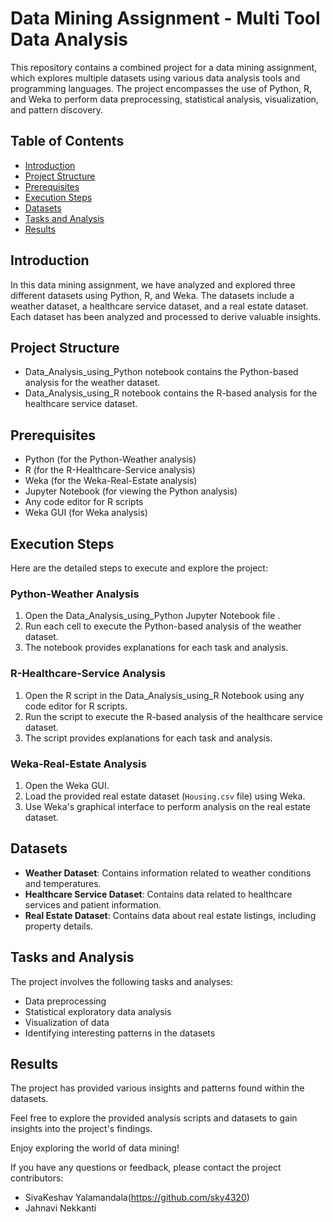 # Data Mining Assignment - Multi Tool Data Analysis 

This repository contains a combined project for a data mining assignment, which explores multiple datasets using various data analysis tools and programming languages. The project encompasses the use of Python, R, and Weka to perform data preprocessing, statistical analysis, visualization, and pattern discovery. 

## Table of Contents
- [Introduction](#introduction)
- [Project Structure](#project-structure)
- [Prerequisites](#prerequisites)
- [Execution Steps](#execution-steps)
- [Datasets](#datasets)
- [Tasks and Analysis](#tasks-and-analysis)
- [Results](#results)

## Introduction

In this data mining assignment, we have analyzed and explored three different datasets using Python, R, and Weka. The datasets include a weather dataset, a healthcare service dataset, and a real estate dataset. Each dataset has been analyzed and processed to derive valuable insights.

## Project Structure

- Data_Analysis_using_Python notebook contains the Python-based analysis for the weather dataset.
- Data_Analysis_using_R notebook contains the R-based analysis for the healthcare service dataset.

## Prerequisites

- Python (for the Python-Weather analysis)
- R (for the R-Healthcare-Service analysis)
- Weka (for the Weka-Real-Estate analysis)
- Jupyter Notebook (for viewing the Python analysis)
- Any code editor for R scripts
- Weka GUI (for Weka analysis)

## Execution Steps

Here are the detailed steps to execute and explore the project:

### Python-Weather Analysis
1. Open the Data_Analysis_using_Python Jupyter Notebook file .
2. Run each cell to execute the Python-based analysis of the weather dataset.
3. The notebook provides explanations for each task and analysis.

### R-Healthcare-Service Analysis
1. Open the R script in the Data_Analysis_using_R Notebook using any code editor for R scripts.
2. Run the script to execute the R-based analysis of the healthcare service dataset.
3. The script provides explanations for each task and analysis.

### Weka-Real-Estate Analysis
1. Open the Weka GUI.
2. Load the provided real estate dataset (`Housing.csv` file) using Weka.
3. Use Weka's graphical interface to perform analysis on the real estate dataset.

## Datasets

- **Weather Dataset**: Contains information related to weather conditions and temperatures.
- **Healthcare Service Dataset**: Contains data related to healthcare services and patient information.
- **Real Estate Dataset**: Contains data about real estate listings, including property details.

## Tasks and Analysis

The project involves the following tasks and analyses:
- Data preprocessing
- Statistical exploratory data analysis
- Visualization of data
- Identifying interesting patterns in the datasets

## Results

The project has provided various insights and patterns found within the datasets. 


Feel free to explore the provided analysis scripts and datasets to gain insights into the project's findings.

Enjoy exploring the world of data mining!

If you have any questions or feedback, please contact the project contributors:

- SivaKeshav Yalamandala(https://github.com/sky4320)
- Jahnavi Nekkanti

